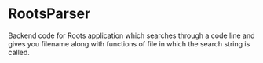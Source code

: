 # RootsParser
Backend code for Roots application which searches through a code line and gives you filename along with functions of file in which the search string is called.
